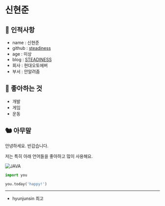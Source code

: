 # 신현준

## 🥸 인적사항

- name : 신현준
- github : [steadiness](https://github.com/steadiness)
- age : 미상
- blog : [STEADINESS](https://steady-life.tistory.com)
- 회사 : 현대오토에버
- 부서 : 안알려줌

## 🥕 좋아하는 것

- 개발
- 게임
- 운동

## 🐿 아무말


안녕하세요. 반갑습니다.

저는 특히 아래 언어들을 좋아하고 많이 사용해요.

![JAVA](https://img.shields.io/badge/Java-007396?style=flat&logo=OpenJDK&logoColor=white)


```python
import you

you.today('happy!')
```

---

- hyunjunsin 최고